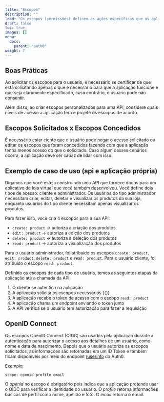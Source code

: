 ```yaml
---
title: "Escopos"
description: ""
lead: "Os escopos (permissões) definem as ações específicas que os aplicativos podem realizar em nome de um usuário."
draft: false
toc: true
images: []
menu:
  docs:
    parent: "auth0"
weight: 7
---
```


## Boas Práticas

Ao solicitar os escopos para o usuário, é necessário se certificar de que está solicitando apenas o que é necessário para que a aplicação funcione e que seja claramente especificado, caso contrário, o usuário pode não consentir.

Além disso, ao criar escopos personalizados para uma API, considere quais níveis de acesso a aplicação terá e projete os escopos de acordo.

## Escopos Solicitados x Escopos Concedidos

É necessário estar ciente que o usuário pode negar o acesso solicitado ou editar os escopos que foram concedidos fazendo com que a aplicação tenha menos acesso do que o solicitado. Caso algum desses cenários ocorra, a aplicação deve ser capaz de lidar com isso.

## Exemplo de caso de uso (api e aplicação própria)

Digamos que você esteja construindo uma API que fornece dados para um aplicativo de loja virtual que você também desenvolveu. Você define dois tipos de acesso: cliente e administrador. Os usuários do tipo administrador necessitam criar, editar, deletar e visualizar os produtos da sua loja, enquanto usuários do tipo cliente necessitam apenas visualizar os produtos.

Para fazer isso, você cria 4 escopos para a sua API:

- `create: product` -> autoriza a criação dos produtos
- `edit: product` -> autoriza a edição dos produtos
- `delete: product` -> autoriza a deleção dos produtos
- `read: product` -> autoriza a visualização dos produtos

Para o usuário administrador, foi atribuido os escopos `create: product`, `edit: product`, `delete: product` e `read: product`. Para o usuário cliente, foi atribuido o escopo `read: product`.

Definido os escopos de cada tipo de usuário, temos as seguintes etapas da aplicação até a chamada da API:

1. O cliente se autentica na aplicação
2. A aplicação solicita os escopos necessários
   {{<alert text="Por ser um aplicativo próprio, o consetimento do usuário será solicitado apenas se desabilitar a opção 'Allow Skipping User Consent' na API" />}}
3. A aplicação recebe o token de acesso com o escopo `read: product`
4. A aplicação chama um endpoint enviando o token junto
5. A API verifica se o usuário tem autorização para fazer a requisição

## OpenID Connect

Os escopos OpenID Connect (OIDC) são usados ​​pela aplicação durante a autenticação para autorizar o acesso aos detalhes de um usuário, como nome e data de nascimento. Depois que o usuário autoriza os escopos solicitados, as informações são retornadas em um ID Token e também ficam disponíveis por meio do endpoint [/userinfo](https://auth0.com/docs/api/authentication#user-profile) do Auth0.

Exemplo:

`scope: openid profile email`

O _openid_ no escopo é obrigatório pois indica que a aplicação pretende usar o OIDC para verificar a identidade do usuário. O _profile_ retorna informações básicas de perfil como nome, apelido e foto. O _email_ retorna o email.
